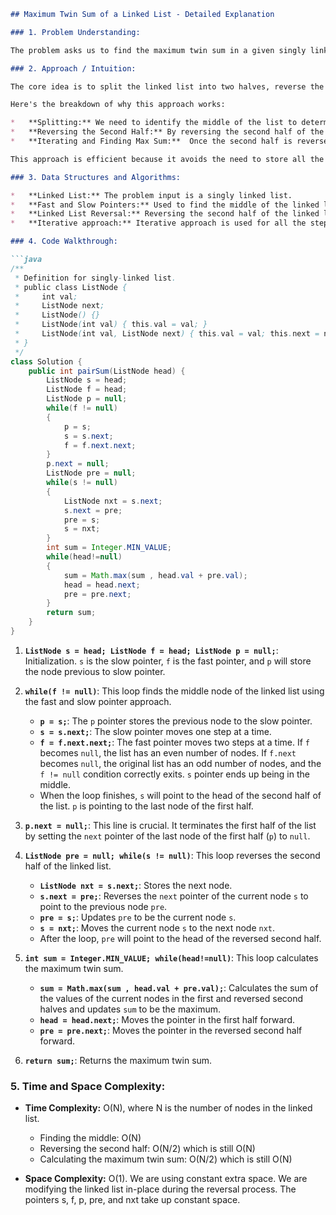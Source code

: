 ```markdown
## Maximum Twin Sum of a Linked List - Detailed Explanation

### 1. Problem Understanding:

The problem asks us to find the maximum twin sum in a given singly linked list. A "twin" is defined as a pair of nodes that are equidistant from the beginning and end of the list.  More formally, if the list has `n` nodes, then the `i`-th node (0-indexed) is twinned with the `(n-1-i)`-th node.  The goal is to iterate through all such twin pairs, calculate their sum, and return the maximum sum found.

### 2. Approach / Intuition:

The core idea is to split the linked list into two halves, reverse the second half, and then iterate through both halves simultaneously, calculating the sum of corresponding nodes and updating the maximum twin sum.

Here's the breakdown of why this approach works:

*   **Splitting:** We need to identify the middle of the list to determine where to separate the twin pairs.  A fast and slow pointer approach efficiently finds the middle node.
*   **Reversing the Second Half:** By reversing the second half of the list, we can directly compare the nodes from the beginning of the first half with the nodes from the *end* (now the beginning) of the reversed second half, effectively pairing twins.
*   **Iterating and Finding Max Sum:**  Once the second half is reversed, we can easily iterate through both halves simultaneously using two pointers, calculate the twin sum, and keep track of the maximum sum encountered.

This approach is efficient because it avoids the need to store all the node values in an auxiliary data structure like an array and then manually compute the twin sums.

### 3. Data Structures and Algorithms:

*   **Linked List:** The problem input is a singly linked list.
*   **Fast and Slow Pointers:** Used to find the middle of the linked list efficiently.
*   **Linked List Reversal:** Reversing the second half of the linked list allows for easy comparison of twin nodes.
*   **Iterative approach:** Iterative approach is used for all the steps to prevent stack overflow for very long linked lists.

### 4. Code Walkthrough:

```java
/**
 * Definition for singly-linked list.
 * public class ListNode {
 *     int val;
 *     ListNode next;
 *     ListNode() {}
 *     ListNode(int val) { this.val = val; }
 *     ListNode(int val, ListNode next) { this.val = val; this.next = next; }
 * }
 */
class Solution {
    public int pairSum(ListNode head) {
        ListNode s = head;
        ListNode f = head;
        ListNode p = null;
        while(f != null)
        {
            p = s;
            s = s.next;
            f = f.next.next;
        }
        p.next = null;
        ListNode pre = null;
        while(s != null)
        {
            ListNode nxt = s.next;
            s.next = pre;
            pre = s;
            s = nxt;
        }
        int sum = Integer.MIN_VALUE;
        while(head!=null)
        {
            sum = Math.max(sum , head.val + pre.val);
            head = head.next;
            pre = pre.next;
        }
        return sum;
    }
}
```

1.  **`ListNode s = head; ListNode f = head; ListNode p = null;`**:  Initialization. `s` is the slow pointer, `f` is the fast pointer, and `p` will store the node previous to slow pointer.

2.  **`while(f != null)`**: This loop finds the middle node of the linked list using the fast and slow pointer approach.

    *   **`p = s;`**: The `p` pointer stores the previous node to the slow pointer.
    *   **`s = s.next;`**: The slow pointer moves one step at a time.
    *   **`f = f.next.next;`**: The fast pointer moves two steps at a time.  If `f` becomes `null`, the list has an even number of nodes. If `f.next` becomes `null`, the original list has an odd number of nodes, and the `f != null` condition correctly exits. `s` pointer ends up being in the middle.
    *   When the loop finishes, `s` will point to the head of the second half of the list.  `p` is pointing to the last node of the first half.

3.  **`p.next = null;`**: This line is crucial. It terminates the first half of the list by setting the `next` pointer of the last node of the first half (`p`) to `null`.

4.  **`ListNode pre = null; while(s != null)`**: This loop reverses the second half of the linked list.

    *   **`ListNode nxt = s.next;`**: Stores the next node.
    *   **`s.next = pre;`**: Reverses the `next` pointer of the current node `s` to point to the previous node `pre`.
    *   **`pre = s;`**: Updates `pre` to be the current node `s`.
    *   **`s = nxt;`**: Moves the current node `s` to the next node `nxt`.
    *   After the loop, `pre` will point to the head of the reversed second half.

5.  **`int sum = Integer.MIN_VALUE; while(head!=null)`**:  This loop calculates the maximum twin sum.

    *   **`sum = Math.max(sum , head.val + pre.val);`**: Calculates the sum of the values of the current nodes in the first and reversed second halves and updates `sum` to be the maximum.
    *   **`head = head.next;`**: Moves the pointer in the first half forward.
    *   **`pre = pre.next;`**: Moves the pointer in the reversed second half forward.

6.  **`return sum;`**: Returns the maximum twin sum.

### 5. Time and Space Complexity:

*   **Time Complexity:** O(N), where N is the number of nodes in the linked list.
    *   Finding the middle: O(N)
    *   Reversing the second half: O(N/2) which is still O(N)
    *   Calculating the maximum twin sum: O(N/2) which is still O(N)

*   **Space Complexity:** O(1). We are using constant extra space.  We are modifying the linked list in-place during the reversal process. The pointers s, f, p, pre, and nxt take up constant space.
